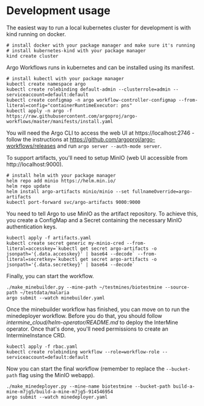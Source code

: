 # Development usage

The easiest way to run a local kubernetes cluster for development is with kind running on docker.

```
# install docker with your package manager and make sure it's running
# install kubernetes-kind with your package manager
kind create cluster
```

Argo Workflows runs in kubernetes and can be installed using its manifest.

```
# install kubectl with your package manager
kubectl create namespace argo
kubectl create rolebinding default-admin --clusterrole=admin --serviceaccount=default:default
kubectl create configmap -n argo workflow-controller-configmap --from-literal=config="containerRuntimeExecutor: pns"
kubectl apply -n argo -f https://raw.githubusercontent.com/argoproj/argo-workflows/master/manifests/install.yaml
```

You will need the Argo CLI to access the web UI at https://localhost:2746 - follow the instructions at https://github.com/argoproj/argo-workflows/releases and run `argo server --auth-mode server`.

To support artifacts, you'll need to setup MinIO (web UI accessible from http://localhost:9000).

```
# install helm with your package manager
helm repo add minio https://helm.min.io/
helm repo update
helm install argo-artifacts minio/minio --set fullnameOverride=argo-artifacts
kubectl port-forward svc/argo-artifacts 9000:9000
```

You need to tell Argo to use MinIO as the artifact repository. To achieve this, you create a ConfigMap and a Secret containing the necessary MinIO authentication keys.

```
kubectl apply -f artifacts.yaml
kubectl create secret generic my-minio-cred --from-literal=accesskey=`kubectl get secret argo-artifacts -o jsonpath='{.data.accesskey}' | base64 --decode` --from-literal=secretkey=`kubectl get secret argo-artifacts -o jsonpath='{.data.secretkey}' | base64 --decode`
```

Finally, you can start the workflow.

```
./make_minebuilder.py --mine-path ~/testmines/biotestmine --source-path ~/testdata/malaria
argo submit --watch minebuilder.yaml
```

Once the minebuilder workflow has finished, you can move on to run the minedeployer workflow. Before you do that, you should follow *intermine_cloud/helm-operator/README.md* to deploy the InterMine operator. Once that's done, you'll need permissions to create an IntermineInstance CRD.

```
kubectl apply -f rbac.yaml
kubectl create rolebinding workflow --role=workflow-role --serviceaccount=default:default
```

Now you can start the final workflow (remember to replace the `--bucket-path` flag using the MinIO webapp).

```
./make_minedeployer.py --mine-name biotestmine --bucket-path build-a-mine-m7jg5/build-a-mine-m7jg5-914546954
argo submit --watch minedeployer.yaml
```
